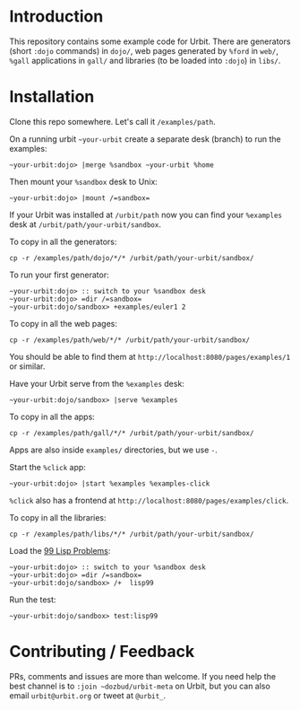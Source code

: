 # Introduction

This repository contains some example code for Urbit. There are
generators (short `:dojo` commands) in `dojo/`, web pages generated by
`%ford` in `web/`, `%gall` applications in `gall/` and libraries (to be
loaded into `:dojo`) in `libs/`.

# Installation

Clone this repo somewhere. Let's call it `/examples/path`.

On a running urbit `~your-urbit` create a separate desk (branch) to run
the examples:

    ~your-urbit:dojo> |merge %sandbox ~your-urbit %home

Then mount your `%sandbox` desk to Unix:

    ~your-urbit:dojo> |mount /=sandbox=

If your Urbit was installed at `/urbit/path` now you can find your
`%examples` desk at `/urbit/path/your-urbit/sandbox`.

To copy in all the generators:

    cp -r /examples/path/dojo/*/* /urbit/path/your-urbit/sandbox/

To run your first generator:

    ~your-urbit:dojo> :: switch to your %sandbox desk
    ~your-urbit:dojo> =dir /=sandbox=
    ~your-urbit:dojo/sandbox> +examples/euler1 2

To copy in all the web pages:

    cp -r /examples/path/web/*/* /urbit/path/your-urbit/sandbox/

You should be able to find them at
`http://localhost:8080/pages/examples/1` or similar.

Have your Urbit serve from the `%examples` desk:

    ~your-urbit:dojo/sandbox> |serve %examples

To copy in all the apps:

    cp -r /examples/path/gall/*/* /urbit/path/your-urbit/sandbox/

Apps are also inside `examples/` directories, but we use `-`.

Start the `%click` app:

    ~your-urbit:dojo> |start %examples %examples-click

`%click` also has a frontend at
`http://localhost:8080/pages/examples/click`.

To copy in all the libraries:

    cp -r /examples/path/libs/*/* /urbit/path/your-urbit/sandbox/

Load the [99 Lisp
Problems](http://www.ic.unicamp.br/~meidanis/courses/mc336/2006s2/funcional/L-99_Ninety-Nine_Lisp_Problems.html):

    ~your-urbit:dojo> :: switch to your %sandbox desk
    ~your-urbit:dojo> =dir /=sandbox=
    ~your-urbit:dojo/sandbox> /+  lisp99

Run the test:

    ~your-urbit:dojo/sandbox> test:lisp99

# Contributing / Feedback

PRs, comments and issues are more than welcome. If you need help the
best channel is to `:join ~dozbud/urbit-meta` on Urbit, but you can also
email `urbit@urbit.org` or tweet at `@urbit_`.
